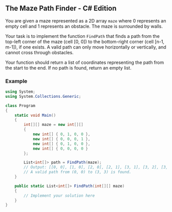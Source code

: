 ## The Maze Path Finder - C# Edition

You are given a maze represented as a 2D array `maze` where 0 represents an empty cell and 1 represents an obstacle. The maze is surrounded by walls.

Your task is to implement the function `FindPath` that finds a path from the top-left corner of the maze (cell [0, 0]) to the bottom-right corner (cell [n-1, m-1]), if one exists. A valid path can only move horizontally or vertically, and cannot cross through obstacles.

Your function should return a list of coordinates representing the path from the start to the end. If no path is found, return an empty list.

### Example

```csharp
using System;
using System.Collections.Generic;

class Program
{
    static void Main()
    {
        int[][] maze = new int[][]
        {
            new int[] { 0, 1, 0, 0 },
            new int[] { 0, 0, 0, 1 },
            new int[] { 0, 1, 0, 0 },
            new int[] { 0, 0, 0, 0 }
        };

        List<int[]> path = FindPath(maze);
        // Output: [[0, 0], [1, 0], [2, 0], [2, 1], [3, 1], [3, 2], [3, 3]]
        // A valid path from (0, 0) to (3, 3) is found.
    }

    public static List<int[]> FindPath(int[][] maze)
    {
        // Implement your solution here
    }
}
